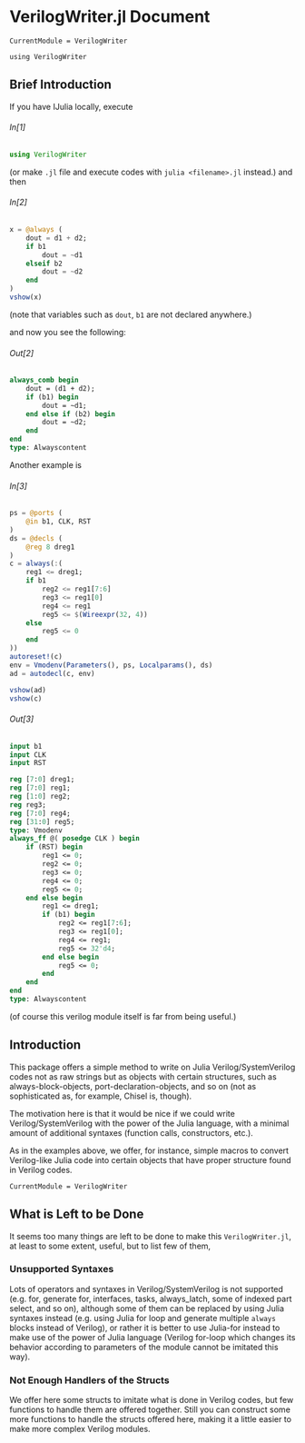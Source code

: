 # VerilogWriter.jl Document
```@meta 
CurrentModule = VerilogWriter
```
```@setup top
using VerilogWriter
```
## Brief Introduction 

If you have IJulia locally, execute
###### In[1]
```Julia
using VerilogWriter
```
(or make `.jl` file and execute codes with `julia <filename>.jl` instead.) and then

###### In[2]
```Julia
x = @always (
    dout = d1 + d2;
    if b1
        dout = ~d1
    elseif b2 
        dout = ~d2
    end
)
vshow(x)
```

(note that variables such as `dout`, `b1` are not declared anywhere.)

and now you see the following:

###### Out[2]
```systemverilog
always_comb begin
    dout = (d1 + d2);
    if (b1) begin
        dout = ~d1;
    end else if (b2) begin
        dout = ~d2;
    end
end
type: Alwayscontent
```

Another example is 
###### In[3]
```Julia
ps = @ports (
    @in b1, CLK, RST
)
ds = @decls (
    @reg 8 dreg1
)
c = always(:(
    reg1 <= dreg1;
    if b1 
        reg2 <= reg1[7:6]
        reg3 <= reg1[0]
        reg4 <= reg1
        reg5 <= $(Wireexpr(32, 4))
    else 
        reg5 <= 0
    end
))
autoreset!(c)
env = Vmodenv(Parameters(), ps, Localparams(), ds)
ad = autodecl(c, env)

vshow(ad)
vshow(c)
```

###### Out[3]

```systemverilog
input b1
input CLK
input RST

reg [7:0] dreg1;
reg [7:0] reg1;
reg [1:0] reg2;
reg reg3;
reg [7:0] reg4;
reg [31:0] reg5;
type: Vmodenv
always_ff @( posedge CLK ) begin
    if (RST) begin
        reg1 <= 0;
        reg2 <= 0;
        reg3 <= 0;
        reg4 <= 0;
        reg5 <= 0;
    end else begin
        reg1 <= dreg1;
        if (b1) begin
            reg2 <= reg1[7:6];
            reg3 <= reg1[0];
            reg4 <= reg1;
            reg5 <= 32'd4;
        end else begin
            reg5 <= 0;
        end
    end
end
type: Alwayscontent
```

(of course this verilog module itself is far from being useful.)

## Introduction

This package offers a simple method to write on Julia Verilog/SystemVerilog codes not as raw strings but as objects with certain structures, such as always-block-objects, port-declaration-objects, and so on (not as sophisticated as, for example, Chisel is, though).

The motivation here is that it would be nice if we could write Verilog/SystemVerilog with the power of the Julia language, with a minimal amount of additional syntaxes (function calls, constructors, etc.). 

As in the examples above, we offer, for instance, simple macros to convert Verilog-like Julia code into certain objects that have proper structure found in Verilog codes.

```@meta 
CurrentModule = VerilogWriter
```

## What is Left to be Done

It seems too many things are left to be done to make this `VerilogWriter.jl`, at least to some extent, useful, but to list few of them, 

### Unsupported Syntaxes
Lots of operators and syntaxes in Verilog/SystemVerilog is not supported (e.g. for, generate for, interfaces, tasks, always_latch, some of indexed part select, and so on), although some of them can be replaced by using Julia syntaxes instead (e.g. using Julia for loop and generate multiple `always` blocks instead of Verilog), or rather it is better to use Julia-for instead to make use of the power of Julia language (Verilog for-loop which changes its behavior according to parameters of the module cannot be imitated this way).

### Not Enough Handlers of the Structs 
We offer here some structs to imitate what is done in Verilog codes, but few functions to handle them are offered together. Still you can construct some more functions to handle the structs offered here, making it a little easier to make more complex Verilog modules.